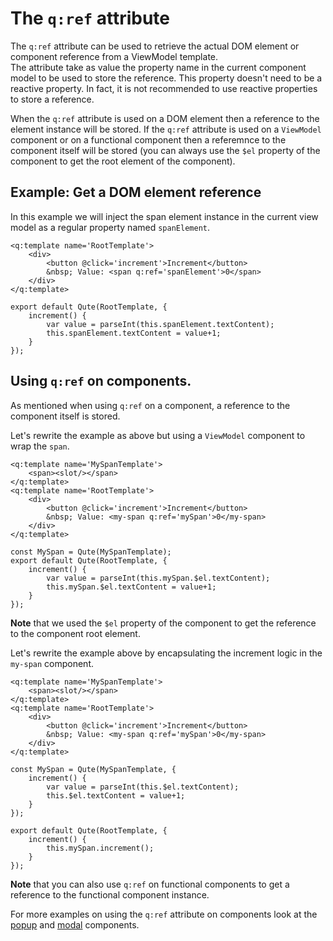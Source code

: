 # The `q:ref` attribute

The `q:ref` attribute can be used to retrieve the actual DOM element or component reference from a ViewModel template.  \
The attribute take as value the property name in the current component model to be used to store the reference. This property doesn't need to be a reactive property. In fact, it is not recommended to use reactive properties to store a reference.

When the `q:ref` attribute is used on a DOM element then a reference to the element instance will be stored. If the `q:ref` attribute is used on a `ViewModel` component or on a functional component then a referemnce to the component itself will be stored (you can always use the `$el` property of the component to get the root element of the component).

## Example: Get a DOM element reference

In this example we will inject the span element instance in the current view model as a regular property named `spanElement`.

```jsq
<q:template name='RootTemplate'>
	<div>
		<button @click='increment'>Increment</button>
		&nbsp; Value: <span q:ref='spanElement'>0</span>
	</div>
</q:template>

export default Qute(RootTemplate, {
	increment() {
		var value = parseInt(this.spanElement.textContent);
		this.spanElement.textContent = value+1;
	}
});
```

## Using `q:ref` on components.

As mentioned when using `q:ref` on a component, a reference to the component itself is stored.

Let's rewrite the example as above but using a `ViewModel` component to wrap the `span`.

```jsq
<q:template name='MySpanTemplate'>
	<span><slot/></span>
</q:template>
<q:template name='RootTemplate'>
	<div>
		<button @click='increment'>Increment</button>
		&nbsp; Value: <my-span q:ref='mySpan'>0</my-span>
	</div>
</q:template>

const MySpan = Qute(MySpanTemplate);
export default Qute(RootTemplate, {
	increment() {
		var value = parseInt(this.mySpan.$el.textContent);
		this.mySpan.$el.textContent = value+1;
	}
});
```

**Note** that we used the `$el` property of the component to get the reference to the component root element.

Let's rewrite the example above by encapsulating the increment logic in the `my-span` component.


```jsq
<q:template name='MySpanTemplate'>
	<span><slot/></span>
</q:template>
<q:template name='RootTemplate'>
	<div>
		<button @click='increment'>Increment</button>
		&nbsp; Value: <my-span q:ref='mySpan'>0</my-span>
	</div>
</q:template>

const MySpan = Qute(MySpanTemplate, {
	increment() {
		var value = parseInt(this.$el.textContent);
		this.$el.textContent = value+1;
	}
});

export default Qute(RootTemplate, {
	increment() {
		this.mySpan.increment();
	}
});
```


**Note** that you can also use `q:ref` on functional components to get a reference to the functional component instance.


For more examples on using the `q:ref` attribute on components look at the [popup](#/components/popup) and [modal](#/components/modal) components.

